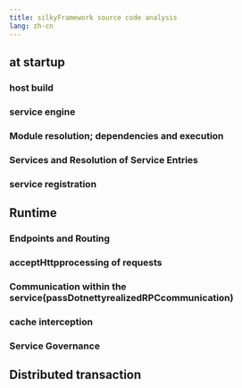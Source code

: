```yaml
---
title: silkyFramework source code analysis
lang: zh-cn
---
```


## at startup

### host build

### service engine

### Module resolution; dependencies and execution

### Services and Resolution of Service Entries

### service registration

## Runtime

### Endpoints and Routing

### acceptHttpprocessing of requests

### Communication within the service(passDotnettyrealizedRPCcommunication)

### cache interception

### Service Governance

## Distributed transaction

